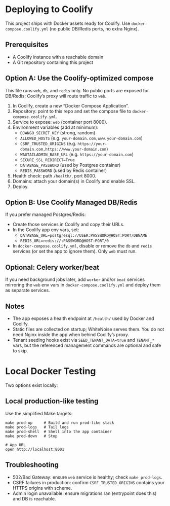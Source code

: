 Deploying to Coolify
====================

This project ships with Docker assets ready for Coolify. Use `docker-compose.coolify.yml` (no public DB/Redis ports, no extra Nginx).

Prerequisites
-------------
- A Coolify instance with a reachable domain
- A Git repository containing this project

Option A: Use the Coolify-optimized compose
-------------------------------------------
This file runs `web`, `db`, and `redis` only. No public ports are exposed for DB/Redis; Coolify’s proxy will route traffic to `web`.

1) In Coolify, create a new “Docker Compose Application”.
2) Repository: point to this repo and set the compose file to `docker-compose.coolify.yml`.
3) Service to expose: `web` (container port 8000).
4) Environment variables (add at minimum):
   - `DJANGO_SECRET_KEY` (strong, random)
   - `ALLOWED_HOSTS` (e.g. `your-domain.com,www.your-domain.com`)
   - `CSRF_TRUSTED_ORIGINS` (e.g. `https://your-domain.com,https://www.your-domain.com`)
   - `WAGTAILADMIN_BASE_URL` (e.g. `https://your-domain.com`)
   - `SECURE_SSL_REDIRECT=True`
   - `DATABASE_PASSWORD` (used by Postgres container)
   - `REDIS_PASSWORD` (used by Redis container)
5) Health check: path `/health/`, port 8000.
6) Domains: attach your domain(s) in Coolify and enable SSL.
7) Deploy.

Option B: Use Coolify Managed DB/Redis
-------------------------------------
If you prefer managed Postgres/Redis:
- Create those services in Coolify and copy their URLs.
- In the Coolify app env vars, set:
  - `DATABASE_URL=postgresql://USER:PASSWORD@HOST:PORT/DBNAME`
  - `REDIS_URL=redis://:PASSWORD@HOST:PORT/0`
- In `docker-compose.coolify.yml`, disable or remove the `db` and `redis` services (or set the app to ignore them). Only `web` must run.

Optional: Celery worker/beat
----------------------------
If you need background jobs later, add `worker` and/or `beat` services mirroring the `web` env vars in `docker-compose.coolify.yml` and deploy them as separate services.

Notes
-----
- The app exposes a health endpoint at `/health/` used by Docker and Coolify.
- Static files are collected on startup; WhiteNoise serves them. You do not need Nginx inside the app when behind Coolify’s proxy.
- Tenant seeding hooks exist via `SEED_TENANT_DATA=true` and `TENANT_*` vars, but the referenced management commands are optional and safe to skip.

Local Docker Testing
====================

Two options exist locally:

Local production-like testing
-----------------------------
Use the simplified Make targets:

```
make prod-up     # Build and run prod-like stack
make prod-logs   # Tail logs
make prod-shell  # Shell into the app container
make prod-down   # Stop

# App URL
open http://localhost:8001
```

Troubleshooting
---------------
- 502/Bad Gateway: ensure `web` service is healthy; check `make prod-logs`.
- CSRF failures in production: confirm `CSRF_TRUSTED_ORIGINS` contains your HTTPS origins with scheme.
- Admin login unavailable: ensure migrations ran (entrypoint does this) and DB is reachable.
